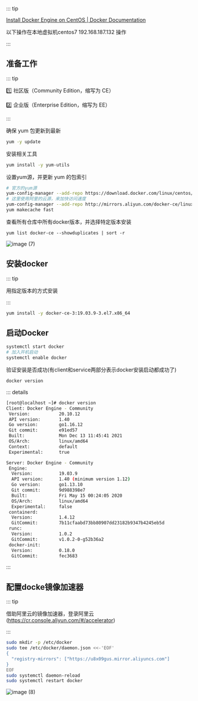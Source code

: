 ::: tip

[Install Docker Engine on CentOS | Docker Documentation](https://docs.docker.com/engine/install/centos/)

以下操作在本地虚拟机centos7 192.168.187.132 操作

:::



## 准备工作

::: tip

:one: 社区版（Community Edition，缩写为 CE）

:two: 企业版（Enterprise Edition，缩写为 EE）

:::

确保 yum 包更新到最新

```sh
yum -y update
```

安装相关工具

```sh
yum install -y yum-utils
```

设置yum源，并更新 yum 的包索引

```sh
# 官方的yum源
yum-config-manager --add-repo https://download.docker.com/linux/centos/docker-ce.repo
# 这里使用阿里的云源，来加快访问速度
yum-config-manager --add-repo http://mirrors.aliyun.com/docker-ce/linux/centos/docker-ce.repo
yum makecache fast
```

查看所有仓库中所有docker版本，并选择特定版本安装

```
yum list docker-ce --showduplicates | sort -r
```

![image (7)](https://gitee.com/q10viking/PictureRepos/raw/master/images//202112151722103.jpg)

## 安装docker

::: tip

用指定版本的方式安装

:::

```sh
yum install -y docker-ce-3:19.03.9-3.el7.x86_64
```



## 启动Docker



```sh
systemctl start docker
# 加入开机启动
systemctl enable docker
```

验证安装是否成功(有client和service两部分表示docker安装启动都成功了)

```sh
docker version
```

::: details

```sh
[root@localhost ~]# docker version
Client: Docker Engine - Community
 Version:           20.10.12
 API version:       1.40
 Go version:        go1.16.12
 Git commit:        e91ed57
 Built:             Mon Dec 13 11:45:41 2021
 OS/Arch:           linux/amd64
 Context:           default
 Experimental:      true

Server: Docker Engine - Community
 Engine:
  Version:          19.03.9
  API version:      1.40 (minimum version 1.12)
  Go version:       go1.13.10
  Git commit:       9d988398e7
  Built:            Fri May 15 00:24:05 2020
  OS/Arch:          linux/amd64
  Experimental:     false
 containerd:
  Version:          1.4.12
  GitCommit:        7b11cfaabd73bb80907dd23182b9347b4245eb5d
 runc:
  Version:          1.0.2
  GitCommit:        v1.0.2-0-g52b36a2
 docker-init:
  Version:          0.18.0
  GitCommit:        fec3683
```

:::



## 配置docke镜像加速器

::: tip

借助阿里云的镜像加速器，登录阿里云(https://cr.console.aliyun.com/#/accelerator)

:::

```sh
sudo mkdir -p /etc/docker
sudo tee /etc/docker/daemon.json <<-'EOF'
{
  "registry-mirrors": ["https://u8x09gus.mirror.aliyuncs.com"]
}
EOF
sudo systemctl daemon-reload
sudo systemctl restart docker
```

![image (8)](https://gitee.com/q10viking/PictureRepos/raw/master/images//202112151759200.jpg)



